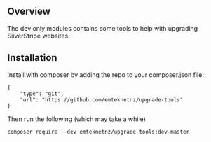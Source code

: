 ## Overview

The dev only modules contains some tools to help with upgrading SilverStripe websites

## Installation

Install with composer by adding the repo to your composer.json file:

```
{
    "type": "git",
    "url": "https://github.com/emteknetnz/upgrade-tools"
}
```

Then run the following (which may take a while)

```
composer require --dev emteknetnz/upgrade-tools:dev-master
```

